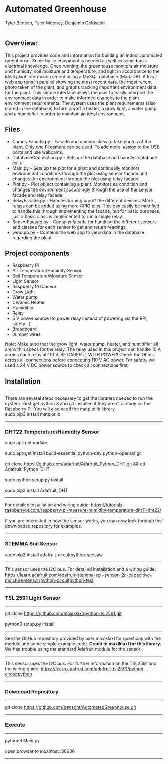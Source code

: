 # Automated Greenhouse
Tyler Benson, Tyler Mooney, Benjamin Goldstein
***
## Overview:
This project provides code and information for building an indoor automated greenhouse.
Some basic equipment is needed as well as some basic electrical knowledge. Once running,
the greenhouse monitors air moisture and humidity, soil moisture and temperature, and
light in accordance to the ideal plant information stored using a MySQL database (MariaDB).
A local web app runs in parallel showing the most recent data, the most recent photo
taken of the plant, and graphs tracking important environment data for the plant. This
simple interface allows the user to easily interpret the environment data in order
to make informed changes to the plant environment requirements. The system uses the
plant requirements (also stored in the database) to turn on/off a heater, a grow
light, a water pump, and a humidifier in order to maintain an ideal environment.

## Files
* CameraFacade.py - Facade and camera class to take photos of the plant. Only one
Pi camera can be used. To add more, assign to the USB ports and use webcams.
* DatabaseConnection.py - Sets up the database and handles database calls
* Main.py - Sets up the plot for a plant and continually monitors environment
conditions through the plot using sensor facade and changes the environment through the
plot using relay facade.
* Plot.py - Plot object containing a plant. Monitors its condition and changes
the environment accordingly through the use of the sensor facade and relay facade.
* RelayFacade.py - Handles turning on/off the different devices. More relays can
be added using more GPIO pins. This can easily be modified to handle this through
implementing the facade, but for basic purposes, just a basic class is implemented
to run a single relay.
* SensorFacade.py - Contains facade for handling the different sensors and classes
for each sensor to get and return readings.
* webapp.py - Contains the web app to view data in the database regarding the plant

## Project components
* Raspberry Pi
* Air Temperature/Humidity Sensor
* Soil Temperature/Moisture Sensor
* Light Sensor
* Raspberry Pi Camera
* Grow Light
* Water pump
* Ceramic Heater
* Humidifier
* Relay
* 5 V power source (to power relay instead of powering via the RPi, safety...)
* Breadboard
* Jumper wires

Note: Make sure that the grow light, water pump, heater, and humidifier all are
within specs for the relay. The relay used in this project can handle 10 A across
each relay at 110 V. BE CAREFUL WITH POWER! Check the Ohms across all connections
before connecting 110 V AC power. For safety, we used a 24 V DC power source to check all
connections first.

## Installation
***
There are several steps necessary to get the libraries needed to run the system.
First get python 3 and git installed if they aren't already on the Raspberry Pi.
You will also need the matplotlib library.
<br/>
sudo pip3 install matplotlib
***
### DHT22 Temperature/Humidity Sensor
sudo apt-get update
<br/>
<br/>
sudo apt-get install build-essential python-dev python-openssl git
<br/>
<br/>
git clone https://github.com/adafruit/Adafruit_Python_DHT.git && cd Adafruit_Python_DHT
<br/>
<br/>
sudo python setup.py install
<br/>
<br/>
sudo pip3 install Adafruit_DHT
***
For detailed installation and wiring guide:
https://tutorials-raspberrypi.com/raspberry-pi-measure-humidity-temperature-dht11-dht22/
<br/>
<br/>
If you are interested in how the sensor works, you can now look through the
downloaded repository for examples.
***
### STEMMA Soil Sensor
sudo pip3 install adafruit-circuitpython-seesaw
***
This sensor uses the I2C bus. For detailed Installation and a wiring guide:
https://learn.adafruit.com/adafruit-stemma-soil-sensor-i2c-capacitive-moisture-sensor/python-circuitpython-test
***
### TSL 2591 Light Sensor
***
git clone https://github.com/maxlklaxl/python-tsl2591.git
<br/>
<br/>
python3 setup.py install
***
See the GitHub repository provided by user maxlklaxl for questions with the module
and some simple example code. **Credit to maxlklaxl for this library.** We had trouble
using the standard Adafruit module for the sensor.
***
This sensor uses the I2C bus. For further information on the TSL2591 and the wiring guide:
https://learn.adafruit.com/adafruit-tsl2591/python-circuitpython
***
### Download Repository
***
git clone https://github.com/bensont/AutomatedGreenhouse.git
***
### Execute
***
python3 Main.py
<br/>
<br/>
open browser to localhost::36636
***
